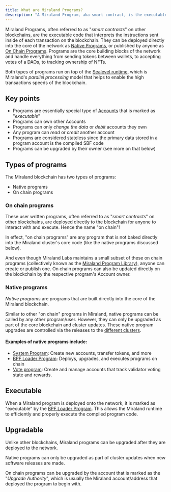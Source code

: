 ```yaml
---
title: What are Miraland Programs?
description: "A Miraland Program, aka smart contract, is the executable code that interprets the instructions on the blockchain. There are two types: Native and on chain."
---
```


Miraland Programs, often referred to as "_smart contracts_" on other blockchains, are the executable code that interprets the instructions sent inside of each transaction on the blockchain. They can be deployed directly into the core of the network as [Native Programs](#native-programs), or published by anyone as [On Chain Programs](#on-chain-programs). Programs are the core building blocks of the network and handle everything from sending tokens between wallets, to accepting votes of a DAOs, to tracking ownership of NFTs.

Both types of programs run on top of the [Sealevel runtime](https://medium.com/miraland-labs/sealevel-parallel-processing-thousands-of-smart-contracts-d814b378192), which is Miraland's _parallel processing_ model that helps to enable the high transactions speeds of the blockchain.

## Key points

- Programs are essentially special type of [Accounts](../programming-model/accounts.md) that is marked as "_executable_"
- Programs can own other Accounts
- Programs can only _change the data_ or _debit_ accounts they own
- Any program can _read_ or _credit_ another account
- Programs are considered stateless since the primary data stored in a program account is the compiled SBF code
- Programs can be upgraded by their owner (see more on that below)

## Types of programs

The Miraland blockchain has two types of programs:

- Native programs
- On chain programs

### On chain programs

These user written programs, often referred to as "_smart contracts_" on other blockchains, are deployed directly to the blockchain for anyone to interact with and execute. Hence the name "on chain"!

In effect, "on chain programs" are any program that is not baked directly into the Miraland cluster's core code (like the native programs discussed below).

And even though Miraland Labs maintains a small subset of these on chain programs (collectively known as the [Miraland Program Library](https://spl.miraland.top/)), anyone can create or publish one. On chain programs can also be updated directly on the blockchain by the respective program's Account owner.

### Native programs

_Native programs_ are programs that are built directly into the core of the Miraland blockchain.

Similar to other "on chain" programs in Miraland, native programs can be called by any other program/user. However, they can only be upgraded as part of the core blockchain and cluster updates. These native program upgrades are controlled via the releases to the [different clusters](../../cluster/overview.md).

#### Examples of native programs include:

- [System Program](../runtime-facilities/programs.md#system-program): Create new accounts, transfer tokens, and more
- [BPF Loader Program](../runtime-facilities/programs.md#bpf-loader): Deploys, upgrades, and executes programs on chain
- [Vote program](../runtime-facilities/programs.md#vote-program): Create and manage accounts that track validator voting state and rewards.

## Executable

When a Miraland program is deployed onto the network, it is marked as "executable" by the [BPF Loader Program](../runtime-facilities/programs.md#bpf-loader). This allows the Miraland runtime to efficiently and properly execute the compiled program code.

## Upgradable

Unlike other blockchains, Miraland programs can be upgraded after they are deployed to the network.

Native programs can only be upgraded as part of cluster updates when new software releases are made.

On chain programs can be upgraded by the account that is marked as the "_Upgrade Authority_", which is usually the Miraland account/address that deployed the program to begin with.
